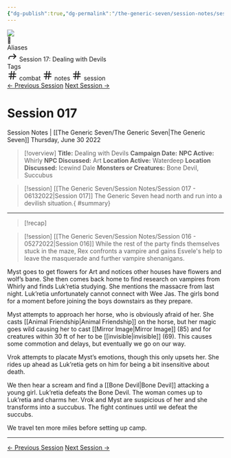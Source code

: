 ```yaml
---
{"dg-publish":true,"dg-permalink":"/the-generic-seven/session-notes/session-17","permalink":"/the-generic-seven/session-notes/session-17/","title":"Dealing with Devils","tags":["combat","notes","session"]}
---
```


<div class="wiki-header">
	<div class="banner-wrapper">
		<div class="banner">
			<img class="banner-image full-width" src="https://www.dndbeyond.com/attachments/4/376/waterdeep-dragon-heist.jpg" style="object-position: 50% 50%">
		</div>
		<div class="banner-icon">
			<div class="icon-box">📝</div>
		</div>
	</div>
	<div class="frontmatter-container">
		<div class="frontmatter-section mod-aliases">
			<span class="frontmatter-section-label">Aliases</span>
			<div class="frontmatter-section-data frontmatter-section-aliases">
				<span class="frontmatter-alias">
					<span class="frontmatter-alias-icon"> <svg xmlns="http://www.w3.org/2000svg" width="24" height="24" viewBox="0 0 24 24" fill="none" stroke="currentColor" stroke-width="2" stroke-linecap="round" stroke-linejoin="round" class="svg-icon lucide-forward"><polyline points="15 17 20 12 15 7"></polyline><path d="M4 18v-2a4 4 0 0 1 4-4h12"></path></svg></span>
					Session 17: Dealing with Devils</span>
			</div>
		</div>
		<div class="frontmatter-section mod-tags">
			<span class="frontmatter-section-label">Tags</span>
			<div class="frontmatter-section-data frontmatter-section-tags">
				<a class="tag"onclick="toggleTagSearch(this)">
					<span class="frontmatter-tag-icon"><svg xmlns="http://www.w3.org/2000/svg" width="24" height="24" viewBox="0 0 24 24" fill="none" stroke="currentColor" stroke-width="2" stroke-linecap="round" stroke-linejoin="round" class="svg-icon lucide-hash"><line x1="4" y1="9" x2="20" y2="9"></line><line x1="4" y1="15" x2="20" y2="15"></line><line x1="10" y1="3" x2="8" y2="21"></line><line x1="16" y1="3" x2="14" y2="21"></line></svg></span>
					combat</a>
				<a class="tag" onclick="toggleTagSearch(this)">
					<span class="frontmatter-tag-icon"><svg xmlns="http://www.w3.org/2000/svg" width="24" height="24" viewBox="0 0 24 24" fill="none" stroke="currentColor" stroke-width="2" stroke-linecap="round" stroke-linejoin="round" class="svg-icon lucide-hash"><line x1="4" y1="9" x2="20" y2="9"></line><line x1="4" y1="15" x2="20" y2="15"></line><line x1="10" y1="3" x2="8" y2="21"></line><line x1="16" y1="3" x2="14" y2="21"></line></svg></span>
					notes</a>
				<a class="tag" onclick="toggleTagSearch(this)">
					<span class="frontmatter-tag-icon"><svg xmlns="http://www.w3.org/2000/svg" width="24" height="24" viewBox="0 0 24 24" fill="none" stroke="currentColor" stroke-width="2" stroke-linecap="round" stroke-linejoin="round" class="svg-icon lucide-hash"><line x1="4" y1="9" x2="20" y2="9"></line><line x1="4" y1="15" x2="20" y2="15"></line><line x1="10" y1="3" x2="8" y2="21"></line><line x1="16" y1="3" x2="14" y2="21"></line></svg></span>
					session</a>
			</div>
		</div>
	</div>
</div>

<div class="session-navbar"><a class="internal-link" href="/the-generic-seven/session-notes/session-16">← Previous Session</a> <a class="internal-link" href="/the-generic-seven/session-notes/session-18">Next Session →</a></div>

# Session 017
<span class="source">Session Notes |</span> [[The Generic Seven/The Generic Seven\|The Generic Seven]]
Thursday, June 30 2022

>[!overview]
>**Title:** Dealing with Devils
>**Campaign Date:**
>**NPC Active:** Whirly
>**NPC Discussed:** Art
>**Location Active:** Waterdeep
>**Location Discussed:** Icewind Dale
>**Monsters or Creatures:** Bone Devil, Succubus

>[!session] [[The Generic Seven/Session Notes/Session 017 - 06132022\|Session 017]]
>The Generic Seven head north and run into a devilish situation.{ #summary}


---

>[!recap]
>
<div class="transclusion internal-embed is-loaded"><div class="markdown-embed">



>[!session] [[The Generic Seven/Session Notes/Session 016 - 05272022\|Session 016]]
>While the rest of the party finds themselves stuck in the maze, Rex confronts a vampire and gains Esvele's help to leave the masquerade and further vampire shenanigans. 


</div></div>


Myst goes to get flowers for Art and notices other houses have flowers and wolf’s bane. She then comes back home to find research on vampires from Whirly and finds Luk’retia studying. She mentions the massacre from last night. Luk’retia unfortunately cannot connect with Wee Jas. The girls bond for a moment before joining the boys downstairs as they prepare.

Myst attempts to approach her horse, who is obviously afraid of her. She casts [[Animal Friendship\|Animal Friendship]] on the horse, but her magic goes wild causing her to cast [[Mirror Image\|Mirror Image]] (85) and for creatures within 30 ft of her to be [[invisible\|invisible]] (69). This causes some commotion and delays, but eventually we go on our way.

Vrok attempts to placate Myst’s emotions, though this only upsets her. She rides up ahead as Luk’retia gets on him for being a bit insensitive about death.

We then hear a scream and find a [[Bone Devil\|Bone Devil]] attacking a young girl. Luk’retia defeats the Bone Devil. The woman comes up to Luk’retia and charms her. Vrok and Myst are suspicious of her and she transforms into a succubus. The fight continues until we defeat the succubs.

We travel ten more miles before setting up camp.

---
<div class="session-navbar"><a class="internal-link" href="/the-generic-seven/session-notes/session-16">← Previous Session</a> <a class="internal-link" href="/the-generic-seven/session-notes/session-18">Next Session →</a></div>

<div id="disqus_thread"></div>